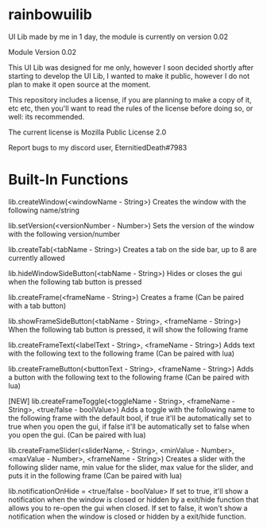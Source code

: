# rainbowuilib
UI Lib made by me in 1 day, the module is currently on version 0.02

Module Version 0.02

This UI Lib was designed for me only, however I soon decided shortly after starting to develop the UI Lib, I wanted to make it public, however I do not plan to make it
open source at the moment.

This repository includes a license, if you are planning to make a copy of it, etc etc, then you'll want to read the rules of the license before doing so, or well: its
recommended.

The current license is Mozilla Public License 2.0

Report bugs to my discord user, EternitiedDeath#7983

# Built-In Functions 
lib.createWindow(<windowName - String>) Creates the window with the following name/string
  
lib.setVersion(<versionNumber - Number>) Sets the version of the window with the following version/number
  
lib.createTab(<tabName - String>) Creates a tab on the side bar, up to 8 are currently allowed
  
lib.hideWindowSideButton(<tabName - String>) Hides or closes the gui when the following tab button is pressed
  
lib.createFrame(<frameName - String>) Creates a frame (Can be paired with a tab button)
  
lib.showFrameSideButton(<tabName - String>, <frameName - String>) When the following tab button is pressed, it will show the following frame
  
lib.createFrameText(<labelText - String>, <frameName - String>) Adds text with the following text to the following frame (Can be paired with lua)
  
lib.createFrameButton(<buttonText - String>, <frameName - String>) Adds a button with the following text to the following frame (Can be paired with lua)
  
[NEW] lib.createFrameToggle(<toggleName - String>, <frameName - String>, <true/false - boolValue>) Adds a toggle with the following name to the following frame with the default bool, if true it'll be automatically set to true when you open the gui, if false it'll be automatically set to false when you open the gui. (Can be paired with lua)
  
lib.createFrameSlider(<sliderName, - String>, <minValue - Number>, <maxValue - Number>, <frameName - String>) Creates a slider with the following slider name, min value for the slider, max value for the slider, and puts it in the following frame (Can be paired with lua)
  
lib.notificationOnHide = <true/false - boolValue> If set to true, it'll show a notification when the window is closed or hidden by a exit/hide function that allows you to re-open the gui when closed. If set to false, it won't show a notification when the window is closed or hidden by a exit/hide function.
